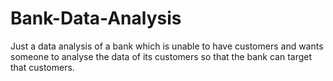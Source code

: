 # Bank-Data-Analysis
Just a data analysis of a bank which is unable to have customers and wants someone to analyse the data of its customers so that the bank can target that customers.
